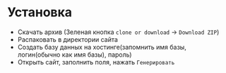 # Установка
* Скачать архив (Зеленая кнопка `clone or download` -> `Download ZIP`)
* Распаковать в директории сайта
* Создать базу данных на хостинге(запомнить имя базы, логин(обычно как имя базы), пароль)
* Открыть сайт, заполнить поля, нажать `Генерировать`